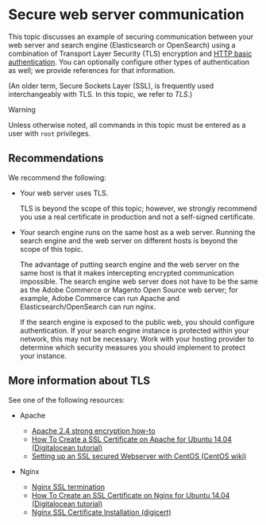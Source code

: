 # Secure web server communication

This topic discusses an example of securing communication between your web server and search engine (Elasticsearch or OpenSearch) using a combination of Transport Layer Security (TLS) encryption and [HTTP basic authentication](https://datatracker.ietf.org/doc/html/rfc2617). You can optionally configure other types of authentication as well; we provide references for that information.

(An older term, Secure Sockets Layer (SSL), is frequently used interchangeably with TLS. In this topic, we refer to *TLS*.)

>[!WARNING]
>
>Unless otherwise noted, all commands in this topic must be entered as a user with `root` privileges.

## Recommendations

We recommend the following:

*  Your web server uses TLS.

   TLS is beyond the scope of this topic; however, we strongly recommend you use a real certificate in production and not a self-signed certificate.

*  Your search engine runs on the same host as a web server. Running the search engine and the web server on different hosts is beyond the scope of this topic.

   The advantage of putting search engine and the web server on the same host is that it makes intercepting encrypted communication impossible. The search engine web server does not have to be the same as the Adobe Commerce or Magento Open Source web server; for example, Adobe Commerce can run Apache and Elasticsearch/OpenSearch can run nginx.

   If the search engine is exposed to the public web, you should configure authentication. If your search engine instance is protected within your network, this may not be necessary. Work with your hosting provider to determine which security measures you should implement to protect your instance.

## More information about TLS

See one of the following resources:

*  Apache

    *  [Apache 2.4 strong encryption how-to](https://httpd.apache.org/docs/2.4/ssl/ssl_howto.html)
    *  [How To Create a SSL Certificate on Apache for Ubuntu 14.04 (Digitalocean tutorial)](https://www.digitalocean.com/community/tutorials/how-to-create-a-ssl-certificate-on-apache-for-ubuntu-14-04)
    *  [Setting up an SSL secured Webserver with CentOS (CentOS wiki)](https://wiki.centos.org/HowTos/Https)

*  Nginx

    *  [Nginx SSL termination](https://www.nginx.com/resources/admin-guide/nginx-ssl-termination/)
    *  [How To Create an SSL Certificate on Nginx for Ubuntu 14.04 (Digitalocean tutorial)](https://www.digitalocean.com/community/tutorials/how-to-create-an-ssl-certificate-on-nginx-for-ubuntu-14-04)
    *  [Nginx SSL Certificate Installation (digicert)](https://www.digicert.com/ssl-certificate-installation-nginx.htm)
